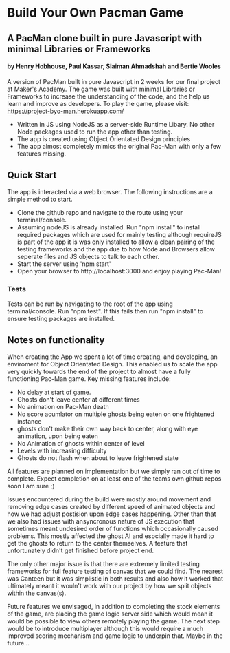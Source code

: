 Build Your Own Pacman Game
==========================

## A PacMan clone built in pure Javascript with minimal Libraries or Frameworks

#### by Henry Hobhouse, Paul Kassar, Slaiman Ahmadshah and Bertie Wooles

A version of PacMan built in pure Javascript in 2 weeks for our final project at Maker's Academy. The game was built with minimal Libraries or Frameworks to increase the understanding of the code, and the help us learn and improve as developers. To play the game, please visit:
https://project-byo-man.herokuapp.com/

* Written in JS using NodeJS as a server-side Runtime Libary. No other Node packages used to run the app other than testing.
* The app is created using Object Orientated Design principles
* The app almost completely mimics the original Pac-Man with only a few features missing.

## Quick Start

The app is interacted via a web browser. The following instructions are a simple method to start.

* Clone the github repo and navigate to the route using your terminal/console.
* Assuming nodeJS is already installed. Run "npm install" to install required packages which are used for mainly testing although requireJS is part of the app it is was only installed to allow a clean pairing of the testing frameworks and the app due to how Node and Browsers allow seperate files and JS objects to talk to each other.
* Start the server using 'npm start'
* Open your browser to http://localhost:3000 and enjoy playing Pac-Man!

### Tests

Tests can be run by navigating to the root of the app using terminal/console. Run "npm test". If this fails then run "npm install" to ensure testing packages are installed.

## Notes on functionality

When creating the App we spent a lot of time creating, and developing, an enviroment for Object Orientated Design. This enabled us to scale the app very quickly towards the end of the project to almost have a fully functioning Pac-Man game. Key missing features include:

* No delay at start of game.
* Ghosts don't leave center at different times
* No animation on Pac-Man death
* No score acumlator on multiple ghosts being eaten on one frightened instance
* ghosts don't make their own way back to center, along with eye animation, upon being eaten
* No Animation of ghosts within center of level
* Levels with increasing difficulty
* Ghosts do not flash when about to leave frightened state

All features are planned on implementation but we simply ran out of time to complete. Expect completion on at least one of the teams own github repos soon I am sure ;)

Issues encountered during the build were mostly around movement and removing edge cases created by different speed of animated objects and how we had adjust postision upon edge cases happening. Other than that we also had issues with ansyncronous nature of JS execution that sometimes meant undesired order of functions which occasionally caused problems. This mostly affected the ghost AI and espcially made it hard to get the ghosts to return to the center themselves. A feature that unfortunately didn't get finished before project end.

The only other major issue is that there are extremely limited testing frameworks for full feature testing of canvas that we could find. The nearest was Canteen but it was simplistic in both results and also how it worked that ultimately meant it wouln't work with our project by how we split objects within the canvas(s).

Future features we envisaged, in addition to completing the stock elements of the game, are placing the game logic server side which would mean it would be possible to view others remotely playing the game. The next step would be to introduce multiplayer although this would require a much improved scoring mechanism and game logic to underpin that. Maybe in the future...




